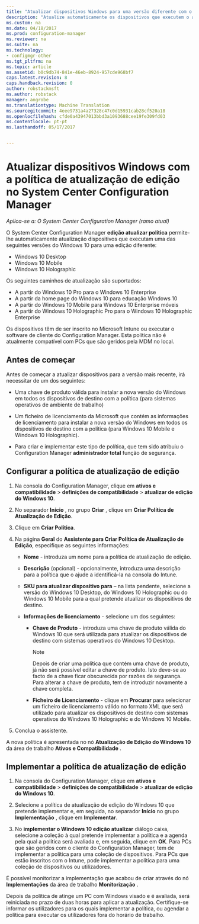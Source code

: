```yaml
---
title: "Atualizar dispositivos Windows para uma versão diferente com o Configuration Manager | Documentos do Microsoft"
description: "Atualize automaticamente os dispositivos que executem o ambiente de trabalho do Windows 10, Windows 10 Mobile ou o Windows 10 Holographic para uma edição diferente com o Configuration Manager."
ms.custom: na
ms.date: 04/18/2017
ms.prod: configuration-manager
ms.reviewer: na
ms.suite: na
ms.technology:
- configmgr-other
ms.tgt_pltfrm: na
ms.topic: article
ms.assetid: b0c9db74-841e-46eb-8924-957cde968bf7
caps.latest.revision: 8
caps.handback.revision: 0
author: robstackmsft
ms.author: robstack
manager: angrobe
ms.translationtype: Machine Translation
ms.sourcegitcommit: 4eee9731a4a27328c47c0d15931cab28cf520a18
ms.openlocfilehash: cfde0a43947013bbd3a1093688cee19fe309fd03
ms.contentlocale: pt-pt
ms.lasthandoff: 05/17/2017


---
```


# <a name="upgrade-windows-devices-with-the-edition-upgrade-policy-in-system-center-configuration-manager"></a>Atualizar dispositivos Windows com a política de atualização de edição no System Center Configuration Manager

*Aplica-se a: O System Center Configuration Manager (ramo atual)*


O System Center Configuration Manager **edição atualizar política** permite-lhe automaticamente atualização dispositivos que executam uma das seguintes versões do Windows 10 para uma edição diferente:

- Windows 10 Desktop
- Windows 10 Mobile
- Windows 10 Holographic

Os seguintes caminhos de atualização são suportados:

- A partir do Windows 10 Pro para o Windows 10 Enterprise
- A partir da home page do Windows 10 para educação Windows 10
- A partir do Windows 10 Mobile para Windows 10 Enterprise móveis
- A partir do Windows 10 Holographic Pro para o Windows 10 Holographic Enterprise

Os dispositivos têm de ser inscrito no Microsoft Intune ou executar o software de cliente do Configuration Manager. Esta política não é atualmente compatível com PCs que são geridos pela MDM no local.

## <a name="before-you-start"></a>Antes de começar  
 Antes de começar a atualizar dispositivos para a versão mais recente, irá necessitar de um dos seguintes:  

-   Uma chave de produto válida para instalar a nova versão do Windows em todos os dispositivos de destino com a política (para sistemas operativos de ambiente de trabalho)  

-   Um ficheiro de licenciamento da Microsoft que contém as informações de licenciamento para instalar a nova versão do Windows em todos os dispositivos de destino com a política (para Windows 10 Mobile e Windows 10 Holographic).

- Para criar e implementar este tipo de política, que tem sido atribuiu o Configuration Manager **administrador total** função de segurança.

## <a name="configure-the-edition-upgrade-policy"></a>Configurar a política de atualização de edição  

1.  Na consola do Configuration Manager, clique em **ativos e compatibilidade** > **definições de compatibilidade** > **atualizar de edição do Windows 10**.  

3.  No separador **Início** , no grupo **Criar** , clique em **Criar Política de Atualização de Edição**.  

4.  Clique em **Criar Política**.  

5.  Na página **Geral** do **Assistente para Criar Política de Atualização de Edição**, especifique as seguintes informações:  

    -   **Nome** - introduza um nome para a política de atualização de edição.  

    -   **Descrição** (opcional) - opcionalmente, introduza uma descrição para a política que o ajude a identificá-la na consola do Intune.  

    -   **SKU para atualizar dispositivo para** – na lista pendente, selecione a versão do Windows 10 Desktop, do Windows 10 Holographic ou do Windows 10 Mobile para a qual pretende atualizar os dispositivos de destino.  

    -   **Informações de licenciamento** - selecione um dos seguintes:  

        -   **Chave de Produto** - introduza uma chave de produto válida do Windows 10 que será utilizada para atualizar os dispositivos de destino com sistemas operativos do Windows 10 Desktop.  

            > [!NOTE]  
            >  Depois de criar uma política que contém uma chave de produto, já não será possível editar a chave de produto. Isto deve-se ao facto de a chave ficar obscurecida por razões de segurança. Para alterar a chave de produto, tem de introduzir novamente a chave completa.  

        -   **Ficheiro de Licenciamento** - clique em **Procurar** para selecionar um ficheiro de licenciamento válido no formato XML que será utilizado para atualizar os dispositivos de destino com sistemas operativos do Windows 10 Holographic e do Windows 10 Mobile.  

6.  Conclua o assistente.  

A nova política é apresentada no nó **Atualização de Edição do Windows 10** da área de trabalho **Ativos e Compatibilidade** .  

## <a name="deploy-the-edition-upgrade-policy"></a>Implementar a política de atualização de edição  

1.  Na consola do Configuration Manager, clique em **ativos e compatibilidade** > **definições de compatibilidade** > **atualizar de edição do Windows 10**.  

3.  Selecione a política de atualização de edição do Windows 10 que pretende implementar e, em seguida, no separador **Início** no grupo **Implementação** , clique em **Implementar**.  

4.  No **implementar o Windows 10 edição atualizar** diálogo caixa, selecione a coleção à qual pretende implementar a política e a agenda pela qual a política será avaliada e, em seguida, clique em **OK**. Para PCs que são geridos com o cliente do Configuration Manager, tem de implementar a política para uma coleção de dispositivos. Para PCs que estão inscritos com o Intune, pode implementar a política para uma coleção de dispositivos ou utilizadores. 

É possível monitorizar a implementação que acabou de criar através do nó **Implementações** da área de trabalho **Monitorização** .  

 Depois da política de atinge um PC com Windows visado e é avaliada, será reiniciada no prazo de duas horas para aplicar a atualização. Certifique-se informar os utilizadores para os quais implementar a política, ou agendar a política para executar os utilizadores fora do horário de trabalho.

